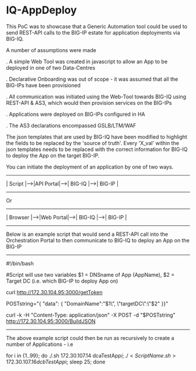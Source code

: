 # IQ-AppDeploy
This PoC was to showcase that a Generic Automation tool could be used to send REST-API calls to the BIG-IP estate for application deployments via BIG-IQ.

A number of assumptions were made

. A simple Web Tool was created in javascript to allow an App to be deployed in one of two Data-Centres

. Declarative Onboarding was out of scope - it was assumed that all the BIG-IPs have been provisioned

. All communication was initiated using the Web-Tool towards BIG-IQ using REST-API & AS3, which would then provision services on the BIG-IPs

. Applications were deployed on BIG-IPs configured in HA

. The AS3 declarations encompassed GSLB/LTM/WAF

The json templates that are used by BIG-IQ have been modified to highlight the fields to be replaced by the 'source of truth'. Every 'X_val' within the json templates needs to be replaced with the correct information for BIG-IQ to deploy the App on the target BIG-IP.

You can initiate the deployment of an application by one of two ways.

 --------     ----------     --------     --------
| Script |-->|API Portal|-->| BIG-IQ |-->| BIG-IP |
 --------     ----------     --------     --------
Or
 ---------     ----------     --------     --------
| Browser |-->|Web Portal|-->| BIG-IQ |-->| BIG-IP |
 ---------     ----------     --------     --------

Below is an example script that would send a REST-API call into the Orchestration Portal to then communicate to BIG-IQ to deploy an App on the BIG-IP

---
#!/bin/bash

#Script will use two variables $1 = DNSname of App (AppName), $2 = Target DC (i.e. which BIG-IP to deploy App on)

curl http://172.30.104.95:3000/getToken

POSTstring="{ \"data\": { \"DomainName\":\"$1\", \"targetDC\":\"$2\" }}"

curl -k -H "Content-Type: application/json" -X POST -d "$POSTstring"  http://172.30.104.95:3000/BuildJSON

---

The above example script could then be run as recursively to create a number of Applications - i.e

 for i in {1..99}; do ./<ScriptName>.sh 172.30.107.14 dcaTestApp$i; ./<ScriptName.sh> 172.30.107.16 dcbTestApp$i; sleep 25; done

